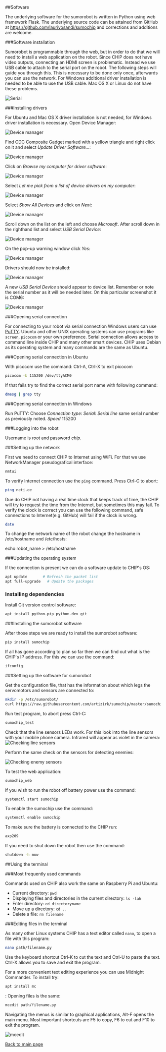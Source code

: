 
##Software

The underlying software for the sumorobot is written in Python using web framework Flask.
The underlying source code can be attained from GitHub at https://github.com/laurivosandi/sumochip and corrections and additions are welcome.


###Software installation

Sumorobot is programmable through the web, but in order to do that we will need to install a web application on the robot. 
Since CHIP does not have video outputs, connecting an HDMI screen is problematic.
Instead we use USB cable to attach to the serial port on the robot.
The following steps will guide you through this.
This is necessary to be done only once, afterwards you can use the network.
For Windows additional driver installation is needed to be able to use the USB cable.
Mac OS X or Linux do not have these problems.

![Serial](../img/kit/62-connecting-via-usb.jpg)

###Installing drivers

For Ubuntu and Mac OS X driver installation is not needed, for Windows driver installation is necessary. Open Device Manager:

![Device manager](../img/usbser/01.png)

Find CDC Composite Gadget marked with a yellow triangle and right click on it and select *Update Driver Software...*:

![Device manager](../img/usbser/02.png)

Click on *Browse my computer for driver software*:

![Device manager](../img/usbser/03.png)

Select *Let me pick from a list of device drivers on my computer*:

![Device manager](../img/usbser/04.png)

Select *Show All Devices* and click on *Next*:

![Device manager](../img/usbser/05.png)

Scroll down on the list on the left and choose *Microsoft*. After scroll down in the righthand list and select *USB Serial Device*:

![Device manager](../img/usbser/06.png)

On the pop-up warning window click *Yes*:

![Device manager](../img/usbser/07.png)

Drivers should now be installed:

![Device manager](../img/usbser/08.png)

A new *USB Serial Device* should appear to device list. Remember or note the serial number as it will be needed later. On this particular screenshot it is COM6:

![Device manager](../img/usbser/09.png)


###Opening serial connection

For connecting to your robot via serial connection Windows users can use [PuTTY](http://www.chiark.greenend.org.uk/~sgtatham/putty/download.html).
Ubuntu and other UNIX operating systems can use programs like `screen`, `picocom` or your own preference.
Serial connection allows access to command line inside CHIP and many other smart devices. CHIP uses Debian as its operating system and many commands are the same as Ubuntu.

###Opening serial connection in Ubuntu

With picocom use the command:
Ctrl-A, Ctrl-X to exit picocom

```bash
picocom -b 115200 /dev/ttyACM0
```

If that fails try to find the correct serial port name with following command:

```bash
dmesg | grep tty
```

###Opening serial connection in Windows

Run PuTTY:
Choose *Connection type*:
*Serial*:
*Serial line* same serial number as previously noted.
*Speed* 115200


###Logging into the robot

Username is *root* and password *chip*.

###Setting up the network

First we need to connect CHIP to Internet using WiFi. For that we use NetworkManager pseudografical interface:

```bash
nmtui
```
To verify Internet connection use the `ping` command. Press Ctrl-C to abort:

```bash
ping neti.ee
```

Due do CHIP not having a real time clock that keeps track of time,
the CHIP will try to request the time from the Internet, but sometimes this may fail.
To verify the clock is correct you can use the following command, safe connections to Internet(e.g. GitHub) will fail if the clock is wrong.

```bash
date
```

To change the network name of the robot change the hostname in /etc/hostname and /etc/hosts:

  echo robot_name > /etc/hostname


###Updating the operating system

If the connection is present we can do a software update to CHIP's OS:

```bash
apt update       # Refresh the packet list
apt full-upgrade   # Update the packages
```


### Installing dependencies

Install Git version control software:

```bash
apt install python-pip python-dev git
```

###Installing the sumorobot software

After those steps we are ready to install the sumorobot software:

```bash
pip install sumochip
```

If all has gone according to plan so far then we can find out what is the CHIP's IP address. For this we can use the command:

```bash
ifconfig
```

###Setting up the software for sumorobot

Get the configuration file, that has the information about which legs the servomotors and sensors are connected to:

```bash
mkdir -p /etc/sumorobot/
curl https://raw.githubusercontent.com/artizirk/sumochip/master/sumochip/config/sumochip_v1.1.ini > /etc/sumorobot/sumorobot.ini
```

Run test program, to abort press Ctrl-C:

```bash
sumochip_test
```

Check that the line sensors LEDs work. For this look into the line sensors with your mobile phone camera. Infrared will appear as violet in the camera:
![Checking line sensors](../img/kit/63-checking-line-sensors.jpg)

Perform the same check on the sensors for detecting enemies:

![Checking enemy sensors](../img/kit/64-checking-enemy-sensors.jpg)

To test the web application:

```bash
sumochip_web
```

If you wish to run the robot off battery power use the command:

```bash
systemctl start sumochip
```

To enable the sumochip use the command:
```bash
systemctl enable sumochip
```

To make sure the battery is connected to the CHIP run:

```bash
axp209
```

If you need to shut down the robot then use the command:

```bash
shutdown -h now
```


##Using the terminal

###Most frequently used commands

Commands used on CHIP also work the same on Raspberry Pi and Ubuntu:

* Current directory: `pwd`
* Displaying files and directories in the current directory: `ls -lah`
* Enter directory: `cd directoryname`
* Move up a directory: `cd ..`
* Delete a file: `rm filename`

###Editing files in the terminal

As many other Linux systems CHIP has a text editor called `nano`, to open a file with this program:

```bash
nano path/filename.py
```
Use the keyboard shortcut Ctrl-K to cut the text and Ctrl-U to paste the text. Ctrl-X allows you to save and exit the program.

For a more convenient text editing experience you can use Midnight Commander. To install try:
```Bash
apt install mc
```

:
Opening files is the same:

```bash
mcedit path/filename.py
```

Navigating the menus is similar to graphical applications, Alt-F opens the main menu. Most important shortcuts are F5 to copy, F6 to cut and F10 to exit the program.

![mcedit](../img/mcedit.png)


[Back to main page](index.md "Main page")
